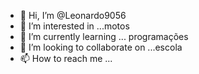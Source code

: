 - 👋 Hi, I’m @Leonardo9056
- 👀 I’m interested in ...motos 
- 🌱 I’m currently learning ... programações
- 💞️ I’m looking to collaborate on ...escola 
- 📫 How to reach me ...

<!---
Leonardo9056/Leonardo9056 is a ✨ special ✨ repository because its `README.md` (this file) appears on your GitHub profile.
You can click the Preview link to take a look at your changes.
--->
